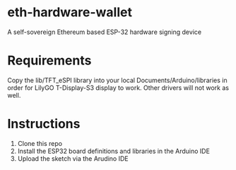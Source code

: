 # eth-hardware-wallet
A self-sovereign Ethereum based ESP-32 hardware signing device

# Requirements
Copy the lib/TFT_eSPI library into your local Documents/Arduino/libraries in order for LilyGO T-Display-S3 display to work. Other drivers will not work as well. 

# Instructions
1. Clone this repo 
2. Install the ESP32 board definitions and libraries in the Arduino IDE
3. Upload the sketch via the Arudino IDE


